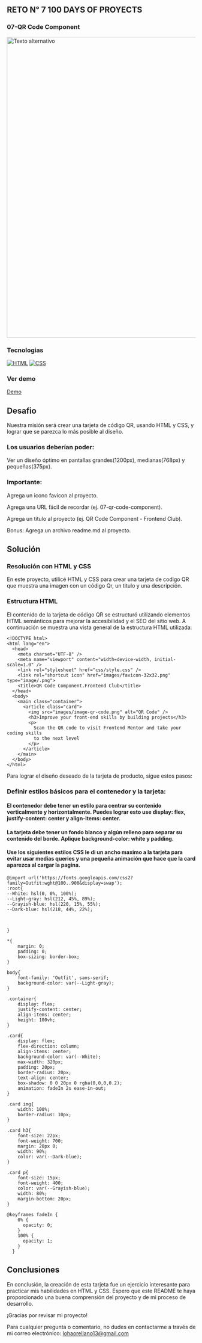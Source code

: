 ## RETO N° 7 100 DAYS OF PROYECTS 

### 07-QR Code Component

<img src="https://cdn.hashnode.com/res/hashnode/image/upload/v1714241420017/7162f83f-950c-4fd1-b2e5-5aa06b467200.jpeg?auto=compress,format&format=webp" alt="Texto alternativo" width="800"/>

### Tecnologias
[![HTML](https://img.shields.io/badge/HTML5-orange?style=flat&logo=html5)](https://developer.mozilla.org/en-US/docs/Web/Guide/HTML/HTML5)
[![CSS](https://img.shields.io/badge/CSS3-blue?style=flat&logo=css3)](https://developer.mozilla.org/en-US/docs/Web/CSS)

### Ver demo

[Demo](https://lohanao.github.io/07-QR-Code-Component/)

## Desafio
Nuestra misión será crear una tarjeta de código QR, usando HTML y CSS, y lograr que se parezca lo más posible al diseño.
### Los usuarios deberían poder:
Ver un diseño óptimo en pantallas grandes(1200px), medianas(768px) y pequeñas(375px).
### Importante:

Agrega un icono favicon al proyecto.

Agrega una URL fácil de recordar (ej. 07-qr-code-component).

Agrega un título al proyecto (ej. QR Code Component - Frontend Club).

Bonus: Agrega un archivo readme.md al proyecto.

## Solución
### Resolución con HTML y CSS
En este proyecto, utilicé HTML y CSS para crear una tarjeta de codigo QR que muestra una imagen con un código Qr, un titulo y una descripción.

### Estructura HTML
El contenido de la tarjeta de código QR se estructuró utilizando elementos HTML semánticos para mejorar la accesibilidad y el SEO del sitio web. A continuación se muestra una vista general de la estructura HTML utilizada:

```
<!DOCTYPE html>
<html lang="en">
  <head>
    <meta charset="UTF-8" />
    <meta name="viewport" content="width=device-width, initial-scale=1.0" />
    <link rel="stylesheet" href="css/style.css" />
    <link rel="shortcut icon" href="images/favicon-32x32.png" type="image/.png">
    <title>QR Code Component.Frontend Club</title>
  </head>
  <body>
    <main class="container">
      <article class="card">
        <img src="images/image-qr-code.png" alt="QR Code" />
        <h3>Improve your front-end skills by building projects</h3>
        <p>
          Scan the QR code to visit Frontend Mentor and take your coding skills
          to the next level
        </p>
      </article>
    </main>
  </body>
</html>

```


Para lograr el diseño deseado de la tarjeta de producto, sigue estos pasos:

### Definir estilos básicos para el contenedor y la tarjeta:
#### El contenedor debe tener un estilo para centrar su contenido verticalmente y horizontalmente. Puedes lograr esto use display: flex, justify-content: center y align-items: center.
#### La tarjeta debe tener un fondo blanco y algún relleno para separar su contenido del borde. Aplique background-color: white y padding.
#### Use los siguientes estilos CSS le di un ancho maximo a la tarjeta para evitar usar medias queries y una pequeña animación que hace que la card aparezca al cargar la pagina.
```
@import url('https://fonts.googleapis.com/css2?family=Outfit:wght@100..900&display=swap');
:root{
--White: hsl(0, 0%, 100%);
--Light-gray: hsl(212, 45%, 89%);
--Grayish-blue: hsl(220, 15%, 55%);
--Dark-blue: hsl(218, 44%, 22%);



}

*{
    margin: 0;
    padding: 0;
    box-sizing: border-box;
}

body{
    font-family: 'Outfit', sans-serif;
    background-color: var(--Light-gray);
}

.container{
    display: flex;
    justify-content: center;
    align-items: center;
    height: 100vh;
}

.card{
    display: flex;
    flex-direction: column;
    align-items: center;
    background-color: var(--White);
    max-width: 320px;
    padding: 20px;
    border-radius: 20px;
    text-align: center;
    box-shadow: 0 0 20px 0 rgba(0,0,0,0.2);
    animation: fadeIn 2s ease-in-out;
}

.card img{
    width: 100%;
    border-radius: 10px;
}

.card h3{
    font-size: 22px;
    font-weight: 700;
    margin: 20px 0;
    width: 90%;
    color: var(--Dark-blue);
}

.card p{
    font-size: 15px;
    font-weight: 400;
    color: var(--Grayish-blue);
    width: 80%;
    margin-bottom: 20px;
}

@keyframes fadeIn {
    0% {
      opacity: 0;
    }
    100% {
      opacity: 1;
    }
  }

 ```

## Conclusiones
En conclusión, la creación de esta tarjeta  fue un ejercicio interesante para practicar mis habilidades en HTML y CSS. Espero que este README te haya proporcionado una buena comprensión del proyecto y de mi proceso de desarrollo.

¡Gracias por revisar mi proyecto!

Para cualquier pregunta o comentario, no dudes en contactarme a través de mi correo electrónico: lohaorellano13@gmail.com
